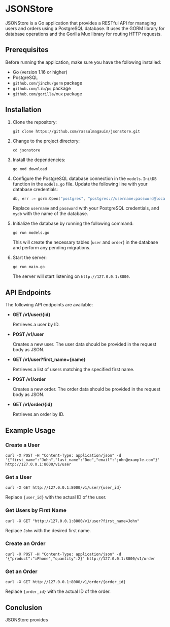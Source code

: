 


# JSONStore

JSONStore is a Go application that provides a RESTful API for managing users and orders using a PostgreSQL database. It uses the GORM library for database operations and the Gorilla Mux library for routing HTTP requests.

## Prerequisites

Before running the application, make sure you have the following installed:

- Go (version 1.16 or higher)
- PostgreSQL
- `github.com/jinzhu/gorm` package
- `github.com/lib/pq` package
- `github.com/gorilla/mux` package

## Installation

1. Clone the repository:

   ```shell
   git clone https://github.com/rassulmagauin/jsonstore.git
   ```

2. Change to the project directory:

   ```shell
   cd jsonstore
   ```

3. Install the dependencies:

   ```shell
   go mod download
   ```

4. Configure the PostgreSQL database connection in the `models.InitDB` function in the `models.go` file. Update the following line with your database credentials:

   ```go
   db, err := gorm.Open("postgres", "postgres://username:password@localhost/mydb?sslmode=disable")
   ```

   Replace `username` and `password` with your PostgreSQL credentials, and `mydb` with the name of the database.

5. Initialize the database by running the following command:

   ```shell
   go run models.go
   ```

   This will create the necessary tables (`user` and `order`) in the database and perform any pending migrations.

6. Start the server:

   ```shell
   go run main.go
   ```

   The server will start listening on `http://127.0.0.1:8000`.

## API Endpoints

The following API endpoints are available:

- **GET /v1/user/{id}**

  Retrieves a user by ID.

- **POST /v1/user**

  Creates a new user. The user data should be provided in the request body as JSON.

- **GET /v1/user?first_name={name}**

  Retrieves a list of users matching the specified first name.

- **POST /v1/order**

  Creates a new order. The order data should be provided in the request body as JSON.

- **GET /v1/order/{id}**

  Retrieves an order by ID.

## Example Usage

### Create a User

```shell
curl -X POST -H "Content-Type: application/json" -d '{"first_name":"John","last_name":"Doe","email":"john@example.com"}' http://127.0.0.1:8000/v1/user
```

### Get a User

```shell
curl -X GET http://127.0.0.1:8000/v1/user/{user_id}
```

Replace `{user_id}` with the actual ID of the user.

### Get Users by First Name

```shell
curl -X GET "http://127.0.0.1:8000/v1/user?first_name=John"
```

Replace `John` with the desired first name.

### Create an Order

```shell
curl -X POST -H "Content-Type: application/json" -d '{"product":"iPhone","quantity":2}' http://127.0.0.1:8000/v1/order
```

### Get an Order

```shell
curl -X GET http://127.0.0.1:8000/v1/order/{order_id}
```

Replace `{order_id}` with the actual ID of the order.

## Conclusion

JSONStore provides
